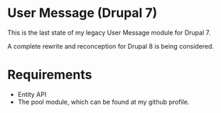 # User Message (Drupal 7)

This is the last state of my legacy User Message module for Drupal 7.

A complete rewrite and reconception for Drupal 8 is being considered.

# Requirements

- Entity API
- The pool module, which can be found at my github profile.

